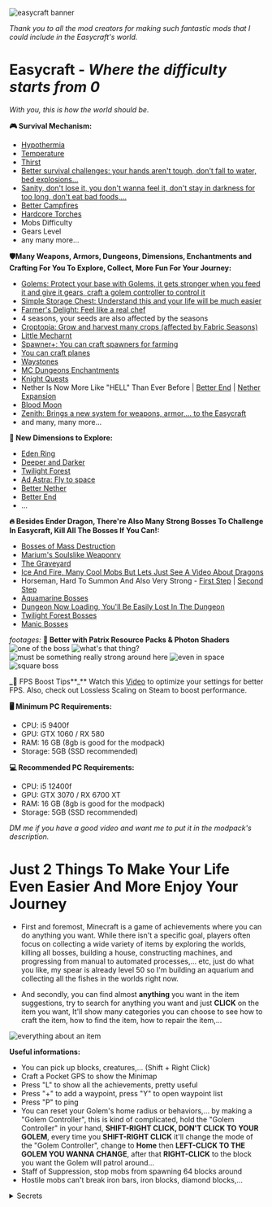 ![easycraft banner](https://cdn.modrinth.com/data/cached_images/cad7c90e10058b313b0f722029c9f1cc3d6faafa.png)

_Thank you to all the mod creators for making such fantastic mods that I could include in the Easycraft's world._

# Easycraft - _Where the difficulty starts from 0_

_With you, this is how the world should be._

**🎮 Survival Mechanism:**
- [Hypothermia](https://modrinth.com/mod/pyrofrost)
- [Temperature](https://modrinth.com/mod/pyrofrost)
- [Thirst](https://modrinth.com/mod/qWDh3G0p)
- [Better survival challenges: your hands aren't tough, don't fall to water, bed explosions...](https://modrinth.com/mod/welcome-to-my-world)
- [Sanity, don't lose it, you don't wanna feel it, don't stay in darkness for too long, don't eat bad foods,...](https://nevermore.wiki.gg/wiki/Manic)
- [Better Campfires](https://modrinth.com/mod/better-campfires)
- [Hardcore Torches](https://modrinth.com/mod/hardcore-torches)
- Mobs Difficulty
- Gears Level
- any many more...


**🛡️Many Weapons, Armors, Dungeons, Dimensions, Enchantments and Crafting For You To Explore, Collect, More Fun For Your Journey:**
- [Golems: Protect your base with Golems, it gets stronger when you feed it and give it gears, craft a golem controller to control it](https://modrinth.com/mod/advanced-golems)
- [Simple Storage Chest: Understand this and your life will be much easier](https://www.youtube.com/watch?v=cCa44Jik5Co)
- [Farmer's Delight: Feel like a real chef](https://www.youtube.com/watch?v=BY-c9gAiqMM)
- 4 seasons, your seeds are also affected by the seasons
- [Croptopia: Grow and harvest many crops (affected by Fabric Seasons)](https://www.curseforge.com/minecraft/mc-mods/croptopia)
- [Little Mecharnt](https://www.youtube.com/watch?v=KrHbuDfDiLU)
- [Spawner+: You can craft spawners for farming](https://modrinth.com/mod/spawners_plus)
- [You can craft planes](https://modrinth.com/mod/immersive-aircraft)
- [Waystones](https://modrinth.com/mod/fwaystones)
- [MC Dungeons Enchantments](https://modrinth.com/mod/mc-dungeons-enchanting)
- [Knight Quests](https://www.youtube.com/watch?v=MLwhabsdQ-Y)
- Nether Is Now More Like "HELL" Than Ever Before | [Better End](https://www.youtube.com/watch?v=4zVxJZnJ9iM) | [Nether Expansion](https://www.youtube.com/watch?v=UWS4FCsdcqw)
- [Blood Moon](https://www.youtube.com/watch?v=XZfDCDeZoMk)
- [Zenith: Brings a new system for weapons, armor,... to the Easycraft](https://www.youtube.com/watch?v=fK7JJbkwWiI)
- and many, many more...

**🌌 New Dimensions to Explore:**
- [Eden Ring](https://www.youtube.com/watch?v=CzajxoTLfys)
- [Deeper and Darker](https://www.youtube.com/watch?v=2rcvOMf5-hI)
- [Twilight Forest](https://www.youtube.com/watch?v=0Poyhpgh8FI)
- [Ad Astra: Fly to space](https://www.youtube.com/shorts/kM-PySE1MPM)
- [Better Nether](https://www.youtube.com/shorts/b4hWNTJDMuU)
- [Better End](https://www.youtube.com/watch?v=4zVxJZnJ9iM)
- ...

**🔥 Besides Ender Dragon, There're Also Many Strong Bosses To Challenge In Easycraft, Kill All The Bosses If You Can!:**
- [Bosses of Mass Destruction](https://www.youtube.com/watch?v=zLiqKC2EaaU)
- [Marium's Soulslike Weaponry](https://www.youtube.com/watch?v=usw-Q27ndMk)
- [The Graveyard](https://www.youtube.com/watch?v=ybIY21G2JJc&t=648s)
- [Ice And Fire, Many Cool Mobs But Lets Just See A Video About Dragons](https://www.youtube.com/watch?v=M5kn-n6E4Wk)
- Horseman, Hard To Summon And Also Very Strong - [First Step](https://github.com/Cursee-Development/Sleepy-Hollows/wiki/Introduction-&-First-Steps) | [Second Step](https://github.com/Cursee-Development/Sleepy-Hollows/wiki/Allright!-Let's-finish-it!)
- [Aquamarine Bosses](https://www.youtube.com/watch?v=FtlXkbPRLdo)
- [Dungeon Now Loading, You'll Be Easily Lost In The Dungeon](https://www.youtube.com/shorts/kt6bTc2tcGQ)
- [Twilight Forest Bosses](https://www.youtube.com/watch?v=lDM31iQXyuo)
- [Manic Bosses](https://www.youtube.com/watch?v=Y2xM2Z4EwCo)

_footages:_ **🔧 Better with Patrix Resource Packs & Photon Shaders**
![one of the boss](https://cdn.modrinth.com/data/cached_images/0f5972c373f4e2353062a98aa3a37485d506f9b5.png)
![what's that thing?](https://cdn.modrinth.com/data/cached_images/7b5f913e413e437367694cd0972ae2df5f7f759e.png)
![must be something really strong around here](https://cdn.modrinth.com/data/cached_images/6bc76ed93df81c52d65c1cefd8d5c2f4d8aea29b.png)
![even in space](https://cdn.modrinth.com/data/cached_images/93de64cd7b95aeddc575aec6aca7f0f3058d19d8.png)
![square boss](https://cdn.modrinth.com/data/cached_images/db39ca0f5f89aabfe7181d4fb0626e3e8ebc8ca4.png)

**_**🎥 FPS Boost Tips**_**
Watch this [Video](https://www.youtube.com/watch?v=Ql4ANOdnIls) to optimize your settings for better FPS. Also, check out Lossless Scaling on Steam to boost performance.

**🖥️ Minimum PC Requirements:**

- CPU: i5 9400f
- GPU: GTX 1060 / RX 580
- RAM: 16 GB (8gb is good for the modpack)
- Storage: 5GB (SSD recommended)

**💻 Recommended PC Requirements:**

- CPU: i5 12400f
- GPU: GTX 3070 / RX 6700 XT
- RAM: 16 GB (8gb is good for the modpack) 
- Storage: 5GB (SSD recommended)


_DM me if you have a good video and want me to put it in the modpack's description._

# Just 2 Things To Make Your Life Even Easier And More Enjoy Your Journey

- First and foremost, Minecraft is a game of achievements where you can do anything you want. While there isn't a specific goal, players often focus on collecting a wide variety of items by exploring the worlds, killing all bosses, building a house, constructing machines, and progressing from manual to automated processes,... etc, just do what you like, my spear is already level 50 so I'm building an aquarium and collecting all the fishes in the worlds right now.
 
- And secondly, you can find almost **anything** you want in the item suggestions, try to search for anything you want and just **CLICK** on the item you want, It'll show many categories you can choose to see how to craft the item, how to find the item, how to repair the item,...

![everything about an item](https://cdn.modrinth.com/data/cached_images/35d352b53f969b0f735b752f6ec83a6b11168a65_0.webp)


**Useful informations:**
- You can pick up blocks, creatures,... (Shift + Right Click)
- Craft a Pocket GPS to show the Minimap
- Press "L" to show all the achievements, pretty useful
- Press "+" to add a waypoint, press "Y" to open waypoint list
- Press "P" to ping
- You can reset your Golem's home radius or behaviors,... by making a "Golem Controller", this is kind of complicated, hold the "Golem Controller" in your hand, **SHIFT-RIGHT CLICK, DON'T CLICK TO YOUR GOLEM**, every time you **SHIFT-RIGHT CLICK** it'll change the mode of the "Golem Controller", change to **Home** then **LEFT-CLICK TO THE GOLEM YOU WANNA CHANGE**, after that **RIGHT-CLICK** to the block you want the Golem will patrol around...
- Staff of Suppression, stop mobs from spawning 64 blocks around
- Hostile mobs can't break iron bars, iron blocks, diamond blocks,...



<details>
<summary>Secrets</summary>
  
- Beds have a chance to explode, having luck effect negatives the explosion chance.
- Mobs are stronger by the time you play but they can also get stronger when there's a mysterious lightning strike at them, the lightning gives them a buff and if they already had the buff, it'll increase the buff level.
- Punching blocks while holding an item decreases 50% of damage dealt by that block.
- Can craft oak planks by using 4 sticks.
- There's sometimes a minion hiding below the sand, which be noticed by some sand particles, breaking the sand block and the minion will show up to give you some items.
- many more...
  
</details>


